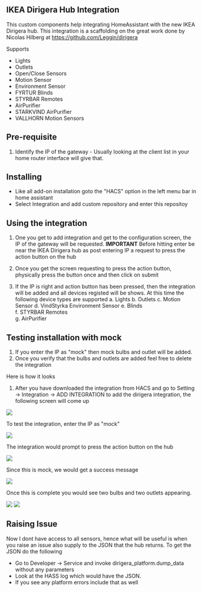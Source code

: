 ## IKEA Dirigera Hub Integration
This custom components help integrating HomeAssistant with the new IKEA Dirigera hub. This integration is a scaffolding on the great work done by Nicolas Hilberg  at https://github.com/Leggin/dirigera

Supports
* Lights
* Outlets
* Open/Close Sensors
* Motion Sensor
* Environment Sensor
* FYRTUR Blinds               
* STYRBAR Remotes      
* AirPurifier
* STARKVIND AirPurifier
* VALLHORN Motion Sensors

## Pre-requisite
1. Identify the IP of the gateway - Usually looking at the client list in your home router interface will give that.

## Installing
- Like all add-on installation goto the "HACS" option in the left menu bar in home assistant
- Select Integration and add custom repository and enter this repositoy

## Using the integration
1. One you get to add integration and get to the configuration screen, the IP of the gateway will be requested. 
   **IMPORTANT**
   Before hitting enter be near the IKEA Dirigera hub as post entering IP a request to press the action button on the hub

2. Once you get the screen requesting to press the action button, physically press the button once and then click on submit

3. If the IP is right and action button has been pressed, then the integration will be added and all devices registed will be shows. At this time the following device types are supported
    a. Lights
    b. Outlets
    c. Motion Sensor
    d. VindStyrka Environment Sensor
    e. Blinds               
    f. STYRBAR Remotes      
    g. AirPurifier

## Testing installation with mock
1. If you enter the IP as "mock" then mock bulbs and outlet will be added.
2. Once you verify that the bulbs and outlets are added feel free to delete the integration

Here is how it looks

1. After you have downloaded the integration from HACS and go to Setting -> Integration -> ADD INTEGRATION to add the dirigera integration, the following screen will come up

![](https://github.com/sanjoyg/dirigera_platform/blob/main/screenshots/config-ip-details.png)

To test the integration, enter the IP as "mock"

![](https://github.com/sanjoyg/dirigera_platform/blob/main/screenshots/config-mock.png)

The integration would prompt to press the action button on the hub

![](https://github.com/sanjoyg/dirigera_platform/blob/main/screenshots/config-press-action.png)

Since this is mock, we would get a success message

![](https://github.com/sanjoyg/dirigera_platform/blob/main/screenshots/config-hub-setup-complete-mock.png)

Once this is complete you would see two bulbs and two outlets appearing.

![](https://github.com/sanjoyg/dirigera_platform/blob/main/screenshots/mock-lights.png)
![](https://github.com/sanjoyg/dirigera_platform/blob/main/screenshots/mock-outlets.png)

## Raising Issue

Now I dont have access to all sensors, hence what will be useful is when you raise an issue also supply to the JSON that the hub returns.
To get the JSON do the following

* Go to Developer -> Service and invoke dirigera_platform.dump_data without any parameters
* Look at the HASS log which would have the JSON. 
* If you see any platform errors include that as well


